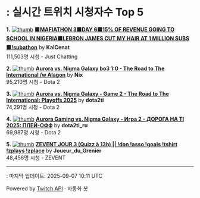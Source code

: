 # : 실시간 트위치 시청자수 Top 5

**1.** [![thumb](https://static-cdn.jtvnw.net/previews-ttv/live_user_kaicenat-320x180.jpg)](https://twitch.tv/KaiCenat)
**[🟪MAFIATHON 3🟪DAY 6🟪15% OF REVENUE GOING TO SCHOOL IN NIGERIA🟪LEBRON JAMES CUT MY HAIR AT 1 MILLION SUBS🟪!subathon](https://twitch.tv/KaiCenat)** by **KaiCenat**<br>111,503명 시청  - Just Chatting

**2.** [![thumb](https://static-cdn.jtvnw.net/previews-ttv/live_user_nix-320x180.jpg)](https://twitch.tv/Nix)
**[Aurora vs. Nigma Galaxy bo3 1:0 - The Road to The International /w Alagon](https://twitch.tv/Nix)** by **Nix**<br>95,210명 시청  - Dota 2

**3.** [![thumb](https://static-cdn.jtvnw.net/previews-ttv/live_user_dota2ti-320x180.jpg)](https://twitch.tv/dota2ti)
**[Aurora vs. Nigma Galaxy - Game 2 - The Road to The International: Playoffs 2025](https://twitch.tv/dota2ti)** by **dota2ti**<br>74,291명 시청  - Dota 2

**4.** [![thumb](https://static-cdn.jtvnw.net/previews-ttv/live_user_dota2ti_ru-320x180.jpg)](https://twitch.tv/dota2ti_ru)
**[Aurora Gaming vs. Nigma Galaxy - Игра 2 - ДОРОГА НА TI 2025: ПЛЕЙ-ОФФ](https://twitch.tv/dota2ti_ru)** by **dota2ti_ru**<br>69,987명 시청  - Dota 2

**5.** [![thumb](https://static-cdn.jtvnw.net/previews-ttv/live_user_joueur_du_grenier-320x180.jpg)](https://twitch.tv/Joueur_du_Grenier)
**[ZEVENT JOUR 3 (Quizz à 13h) || !don !asso !goals !tshirt !zplays !zplace](https://twitch.tv/Joueur_du_Grenier)** by **Joueur_du_Grenier**<br>48,456명 시청  - ZEVENT


---
: 마지막 업데이트: 2025-09-07 10:11 UTC

Powered by [Twitch API](https://dev.twitch.tv/docs/api/reference) · 자동화 봇